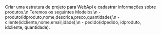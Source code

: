 Criar uma estrutura de projeto para WebApi e cadastrar informações sobre produtos.\n
	Teremos os seguintes Modelos:\n
		- produto(idproduto,nome,descrica,preco,quantidade);\n
		- cliente(idcliente,nome,email,idade);\n
		- pedido(idpedido, idproduto, idcliente, quantidade).
